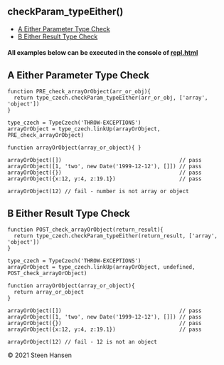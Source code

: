 
## checkParam_typeEither()
  -  [A Either Parameter Type Check](#A)
  -  [B Either Result Type Check](#B)

#### All examples below can be executed in the console of [repl.html](../../test-collection/repl.html)

## A Either Parameter Type Check<a name="A"></a>
  
```
function PRE_check_arrayOrObject(arr_or_obj){
  return type_czech.checkParam_typeEither(arr_or_obj, ['array', 'object'])
}

type_czech = TypeCzech('THROW-EXCEPTIONS')
arrayOrObject = type_czech.linkUp(arrayOrObject, PRE_check_arrayOrObject) 

function arrayOrObject(array_or_object){ }

arrayOrObject([])                                     // pass
arrayOrObject([1, 'two', new Date('1999-12-12'), []]) // pass
arrayOrObject({})                                     // pass
arrayOrObject({x:12, y:4, z:19.1})                    // pass 

arrayOrObject(12) // fail - number is not array or object
```

## B Either Result Type Check<a name="B"></a>
  
```
function POST_check_arrayOrObject(return_result){
  return type_czech.checkParam_typeEither(return_result, ['array', 'object'])
}

type_czech = TypeCzech('THROW-EXCEPTIONS')
arrayOrObject = type_czech.linkUp(arrayOrObject, undefined, POST_check_arrayOrObject) 

function arrayOrObject(array_or_object){
  return array_or_object
}

arrayOrObject([])                                     // pass
arrayOrObject([1, 'two', new Date('1999-12-12'), []]) // pass
arrayOrObject({})                                     // pass
arrayOrObject({x:12, y:4, z:19.1})                    // pass

arrayOrObject(12) // fail - 12 is not an object
```



&copy; 2021 Steen Hansen